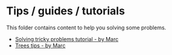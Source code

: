 # Tips / guides / tutorials  

This folder contains content to help you solving some problems.  

* [Solving tricky problems tutorial - by Marc](tricky-problems-tutorial.md)  
* [Trees tips - by Marc](trees-tips.md)  

